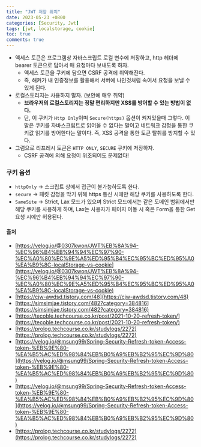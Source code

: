 ```yaml
---
title: "JWT 저장 위치"
date: 2023-05-23 +0800
categories: [Security, Jwt]
tags: [jwt, localstorage, cookie]
toc: true
comments: true
---
```


- 액세스 토큰은 프로그램상 자바스크립트 로컬 변수에 저장하고, http 헤더에 bearer 토큰으로 담아서 매 요청마다 보내도록 하자.
  - 액세스 토큰을 쿠키에 담으면 CSRF 공격에 취약해진다. 
  - 즉, 해커가 내 인증정보를 활용해서 서버에 나인것처럼 속여서 요청을 보낼 수 있게 된다.
- 로컬스토리지는 사용하지 말자. (보안에 매우 취약)
  - <b>브라우저의 로컬스토리지는 정말 편리하지만 XSS를 방어할 수 있는 방법이 없다.</b>
  - 단, 이 쿠키가 `Http Only`이며 `Secure(https)` 옵션이 켜져있을때 그렇다. 이 말은 쿠키를 자바스크립트로 읽어올 수 없다는 말이고 네트워크 감청을 통한 쿠키값 읽기를 방어한다는 말이다. 즉, XSS 공격을 통한 토큰 탈취를 방지할 수 있다.
- 그럼으로 리프레시 토큰은 `HTTP ONLY`, `SECURE` 쿠키에 저장하자.
  - CSRF 공격에 의해 요청이 위조되어도 문제없다!

### 쿠키 옵션
- `httpOnly` → 스크립트 상에서 접근이 불가능하도록 한다.
- `secure` → 패킷 감청을 막기 위해 https 통신 시에만 해당 쿠키를 사용하도록 한다.
- `SameSite` → Strict, Lax 모드가 있으며 Strict 모드에서는 같은 도메인 범위에서만 해당 쿠키를 사용하게 하며, Lax는 사용자가 페이지 이동 시 혹은 Form을 통한 Get 요청 시에만 허용된다.

#### 출처
- [https://velog.io/@0307kwon/JWT%EB%8A%94-%EC%96%B4%EB%94%94%EC%97%90-%EC%A0%80%EC%9E%A5%ED%95%B4%EC%95%BC%ED%95%A0%EA%B9%8C-localStorage-vs-cookie](https://velog.io/@0307kwon/JWT%EB%8A%94-%EC%96%B4%EB%94%94%EC%97%90-%EC%A0%80%EC%9E%A5%ED%95%B4%EC%95%BC%ED%95%A0%EA%B9%8C-localStorage-vs-cookie)
- [https://cjw-awdsd.tistory.com/48](https://cjw-awdsd.tistory.com/48)
- [https://simsimjae.tistory.com/482?category=384816](https://simsimjae.tistory.com/482?category=384816)
- [https://tecoble.techcourse.co.kr/post/2021-10-20-refresh-token/](https://tecoble.techcourse.co.kr/post/2021-10-20-refresh-token/)
- [https://prolog.techcourse.co.kr/studylogs/2272](https://prolog.techcourse.co.kr/studylogs/2272)
- [https://velog.io/@msung99/Spring-Security-Refresh-token-Access-token-%EB%9E%80-%EA%B5%AC%ED%98%84%EB%B0%A9%EB%B2%95%EC%9D%80](https://velog.io/@msung99/Spring-Security-Refresh-token-Access-token-%EB%9E%80-%EA%B5%AC%ED%98%84%EB%B0%A9%EB%B2%95%EC%9D%80)
- [https://velog.io/@msung99/Spring-Security-Refresh-token-Access-token-%EB%9E%80-%EA%B5%AC%ED%98%84%EB%B0%A9%EB%B2%95%EC%9D%80](https://velog.io/@msung99/Spring-Security-Refresh-token-Access-token-%EB%9E%80-%EA%B5%AC%ED%98%84%EB%B0%A9%EB%B2%95%EC%9D%80)
- [https://prolog.techcourse.co.kr/studylogs/2272](https://prolog.techcourse.co.kr/studylogs/2272)